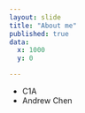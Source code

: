 ```yaml
---
layout: slide
title: "About me"
published: true
data:
  x: 1000
  y: 0

---
```


* C1A
* Andrew Chen

